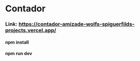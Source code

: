 # Contador
### Link: https://contador-amizade-wolfs-spiguerfilds-projects.vercel.app/
#### npm install
#### npm run dev